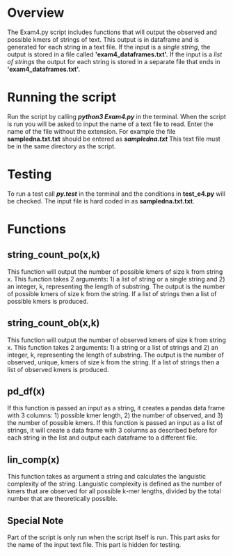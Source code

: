 # Overview 
The Exam4.py script includes functions that will output the observed and possible kmers of strings of text. This output is in dataframe and is generated for each string in a text file. If the input is a *single string*, the output is stored in a file called **'exam4_dataframes.txt'.**
If the input is a *list of strings* the output for each string is stored in a separate file that ends in **'exam4_dataframes.txt'.**

# Running the script
Run the script by calling ***python3 Exam4.py*** in the terminal. When the script is run you will be asked to input the name of a text file to read. Enter the name of the file without the extension. For example the file **sampledna.txt.txt** should be entered as ***sampledna.txt*** This text file must be in the same directory as the script. 

# Testing

To run a test call ***py.test*** in the terminal and the conditions in **test_e4.py** will be checked. The input file is hard coded in as **sampledna.txt.txt**.

# Functions

## string_count_po(x,k)
This function will output the number of possible kmers of size k from string x. This function takes 2 arguments: 1) a list of string or a single string and 2) an integer, k, representing the length of substring. The output is the number of possible kmers of size k from the string. If a list of strings then a list of possible kmers is produced.

## string_count_ob(x,k)
This function will output the number of observed kmers of size k from string x. This function takes 2 arguments: 1) a string or a list of strings and 2) an integer, k, representing the length of substring. The output is the number of observed, unique, kmers of size k from the string. If a list of strings then a list of observed kmers is produced.

## pd_df(x)
If this function is passed an input as a string, it creates a pandas data frame with 3 columns: 1) possible kmer length, 2) the number of observed, and 3) the number of possible kmers. If this function is passed an input as a list of strings, it will create a data frame with 3 columns as described before for each string in the list and output each dataframe to a different file.

## lin_comp(x)
This function takes as argument a string and calculates the languistic complexity of the string. Languistic complexity is defined as the number of kmers that are observed for all possible k-mer lengths, divided by the total number that are theoretically possible. 

## Special Note
Part of the script is only run when the script itself is run. This part asks for the name of the input text file. This part is hidden for testing.
